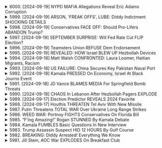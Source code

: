 <details>
<summary>6000. [2024-09-19] NYPD MAFIA Allegations Reveal Eric Adams Corruption</summary><br>

<a href="https://www.youtube.com/watch?v=UyU8vJWJ84A" target="_blank">
    <img src="https://img.youtube.com/vi/UyU8vJWJ84A/maxresdefault.jpg" 
        alt="[Youtube]" width="200">
</a>

# NYPD MAFIA Allegations Reveal Eric Adams Corruption

## 纽约地铁枪击事件及相关问题分析 - 总结要点

以下是对上述文字的简洁、客观总结，采用分段列点格式：

**一、事件概要：**

*   于布鲁克伦地铁站发生枪击事件，警方正在调查现场及武器（最初报告称现场移除一把刀，后续承认是两把不同的刀）。
*   事件引发对 NYPD 工作效率、信息披露及整体表现的讨论。

**二、核心议题：**

*   **纽约市警察部 (NYPD) 的问题：**
    *   缺乏经验和训练：许多警察年龄年轻（20岁出头），训练和教育不足，缺乏应对紧急情况的能力。
    *   沟通及信息披露：警方关于现场武器的信息存在矛盾，引发对透明度的质疑。
    *   训练和提升需求：呼吁参考德国警队的模式，加强训练和教育，提升整体素质。

*   **精神健康问题：**
    *   美国精神疾病患者得不到有效治愈，是引发暴力事件的重要因素。
    *   呼吁增加对精神卫生服务的支持和基础设施建设，包括提供长期住宿、药物治疗和复建设施的长期措施，而非仅依赖治安力量。

* **系统性问题**:
    *   美国的社会暴力等级居高不下，与其它发达国家有明显差异。
    *   缺乏经验的警员被派往陌生社区，加剧了其心理压力及应对能力不足的问题。
    *   缺乏有效的系统配合，导致类似事件频发，安全隐患巨大。

**三、观点与分析：**

*   该事件是一个多重问题相互交织的体现，包括警务系统、公共卫生、社会福利等。
*   仅依靠警力无法有效解决核心问题，需要系统性、全面的解决方案。
*   加强 NYPD 的训练和教育是必要的，但不能忽略社会问题和公共卫生。
*   加强对精神疾病患者的关注和支援是解决社会暴力问题的重要环节。

**四、总结**:

事件揭示了纽约市乃至整个美国面临的复杂社会问题。解决这些问题需要长期、系统性的努力，从加强警力培训、完善公共卫生服务到改善社会福利体系，多管齐下才有可能真正降低暴力发生率。
</details>

<details>
<summary>5999. [2024-09-19] ARSON, 'FREAK OFFS', LUBE: Diddy Indictment SHOCKING DETAILS</summary><br>

<a href="https://www.youtube.com/watch?v=FogosXDpu3c" target="_blank">
    <img src="https://img.youtube.com/vi/FogosXDpu3c/maxresdefault.jpg" 
        alt="[Youtube]" width="200">
</a>

# ARSON, 'FREAK OFFS', LUBE: Diddy Indictment SHOCKING DETAILS

以下是這篇文章的重點整理，以客觀且正式的用語呈現：

**一、案件概要及指控**

*   **指控對象：** 音樂產業大亨肖恩·“迪迪”·康姆斯 (Sean "Diddy" Combs)。
*   **指控內容：** 包括販毒、性交易、強迫、敲詐勒索以及參與跨國犯罪組織，該組織被稱作“Colm's Enterprise (コルムズ・エンタープライズ)”
*   **逮捕與起訴：** 康姆斯已遭逮捕並提出刑事指控，目前正在接受調查。

**二、主要證據與指控細節**

*   **“Freakoff (フリークオフ)”活動：** 指控康姆茲組織秘密活動，涉及多名女性，存在性侵犯，精神虐待，以及強制參與的行為。
*   **犯罪組織參與：** 康姆斯被指控作為犯罪組織的核心人物，參與性交易、販毒等非法活動。
*   **強迫與敲詐勒索：** 康姆斯被指控利用權勢脅迫受害者，並以勒索手段控制其行為。
*  **證據收集：** 聯邦調查人員從康姆斯住處搜查到大量影像資料，認為該影片有證據顯示康姆斯所涉嫌罪行。

**三、案件可能的法律影響與相關討論**

*   **共同犯罪：** 案件涉及多人參與，存在確定共同犯罪者的可能性，包括康姆斯的員工。
*   **受害者保護：** 保護受害者是案件處理的重點，需要確保受害者得到保護和支持。
* **司法交易：** 業界人士預測康姆斯有機會與政府達成司法交易，以換取減刑或避免入獄。
* **其他涉案名人：** 隨著調查深入，可能會有更多名人被牽連其中。

**四、名人反應與輿論**

*   **社交媒體反應：** 一些名人，如50 Cent和Drew Barrymore，對事件發表了看法；而Charlemagne de God也對事件提供了他的見解。
*   **公共觀點：** 公眾對案件的關注度高，社會對娛樂圈的道德問題和權力濫用表示擔憂。

**五、案件關注點**

*   **指控的有效性：** 檢方能否提供證據證明康姆斯所涉嫌的罪行。
*   **案件的法律進程：** 案件的定罪和量刑。
*   **對娛樂產業的影響：** 娛樂產業如何應對權力濫用和道德問題。
</details>

<details>
<summary>5998. [2024-09-19] Conservatives FACE OFF: Should Pro-Lifers ABANDON Trump?</summary><br>

<a href="https://www.youtube.com/watch?v=DY2gAJCuKP8" target="_blank">
    <img src="https://img.youtube.com/vi/DY2gAJCuKP8/maxresdefault.jpg" 
        alt="[Youtube]" width="200">
</a>

# Conservatives FACE OFF: Should Pro-Lifers ABANDON Trump?

## 節目重點整理：關於美國總統大選與生命倫理議題

本段內容為節目訪談，內容聚焦美國總統選舉中，與生命倫理議題相關的討論。整理如下：

**一、 對特朗普總統立場的反思與挑戰**

*   **政策轉變：** 近期特朗普總統在其政策立場上出現了明顯轉變，例如：支持以全國稅金資助體外受精、對墮胎藥的存取態度、以及淡化共和黨綱領中關於生命議題的立場。這些轉變與其以往的立場有所不同。
*   **選民的責任：** 訪談者認為，選民（尤其是生命議題支持者）有責任公開表達對這些政策轉變的不滿，並向特朗普總統施加壓力。
*   **投票策略的考量：** 訪談者提出一種觀點，認為如果選民在 primaries 時表現出強大的力量，這將鼓勵候選人傾聽他們的意見，並在總選舉中採取更符合其價值觀的立場。

**二、  共和黨在生命倫理議題上的權力平衡**

*   **預選的重要性:** 訪談者強調，共和黨在 primaries (初選) 階段展現力量才是關鍵，而非總選舉時期才考慮抵制投票。這體現了利用選舉過程影響候選人政策的策略。
*   **政治現實主義與妥協：**  節目討論到，政治運動在追求理想目標時，需要考慮社會現實和選民的接受度，完全堅持理想主義可能會導致更嚴重的政治孤立。
*   **歷史教訓：** 訪談者引用了奧巴馬時期「小姊妹會」的案例，提醒人們即使是看似溫和的政府，也可能在生命和宗教自由等問題上採取侵犯良心的政策。

**三、 關於選民策略及共和黨綱領**

*   **生命議題支持者的挑戰：**  訪談者提問，如果共和黨總統持續偏離生命倫理議題，生命議題支持者是否會失去其在 party 內部的權力。
*   **共和黨綱領的變化：**  節目指出，共和黨全國委員會（RNC）的綱領中，原本關於生命倫理的表述被顯著淡化，這令人擔憂。
*   **墮胎議題的定義：**  討論中涉及了「謀殺」的定義及其適用的州際差異，以及對於「生命」的價值觀的差異。

**四、  關於選民的行動呼籲**

*   **積極發聲的重要性：** 節目強調理論（在議題上）的生命倫理議題支持者有責任公開表達其立場，向政治家施加影響。 
*   **權益維護：** 鼓勵選民在 primaries 的時候，展現其力量以便影響候選人，維護其理念與價值觀。
*   **關注政策轉變：** 強調選民務必關注候選人及其政策的變化，並採取相應的行動。

總體而言，節目探討了美國總統選舉中生命倫理議題所面臨的挑戰和策略，強調了選民積極發聲、維護自身權益的重要性。
</details>

<details>
<summary>5997. [2024-09-19] SEPTEMBER SURPRISE: Will Fed Rate Cut FLIP Election?</summary><br>

<a href="https://www.youtube.com/watch?v=ulY65yw7JL4" target="_blank">
    <img src="https://img.youtube.com/vi/ulY65yw7JL4/maxresdefault.jpg" 
        alt="[Youtube]" width="200">
</a>

# SEPTEMBER SURPRISE: Will Fed Rate Cut FLIP Election?

## Breaking Points 對話重點摘要 (稅收、藥價議題)

以下為對話內容整理之重點，依議題分組，以條列式呈現：

**一、 稅務議題 (稅收減免與州別稅收政策)**

*   **鹽金稅(SALT)**: 美國共和黨傾向反對廢除鹽金稅上限，認為其有利於民主黨核心州的居民。對共和黨而言，維持現狀是種政治操作，因為他們認為對藍州課稅沒問題。
*   **州別稅收差異**:  重點在於共和黨不關心給予鹽金稅減免（對藍州幫助大），更著重於藥價控制。

**二、 處方藥價格控制**

*   **現行藥價政策**: 美國政府目前僅能為 Medicare 採購的前十種藥品進行價格協商，對於其他藥品則無法直接協商議價。藍十字藍盾等保險公司可協商議價，政府目前無法。
*   **藥價問題根源**: 強調儘管現行機制已有改善，但成效有限，仍有許多問題。美國藥價相較其他國家過高，而這些製藥公司的研究開發多受益於聯邦政府資助。
*   **藥品研究開發**:  製藥公司多以改良舊藥或探索高利潤的藥品，而非真正投入於新藥開發或攻克不治之症。
*   **政府角色**: 聯邦政府在藥品研究開發中扮演重要角色，但現行政策未能有效保障民眾獲得合理藥價。
*   **現行政策的不足**:  現行政策只允許針對購買數量最多的前十種藥品進行價格協商。應拓展到所有藥品。
*   **改革必要性**: 藥價高昂，許多藥品研究受益於聯邦政府的資金支持。美國的藥價相較於其他國家而言，是一個巨大的負擔。

**三、 關於共和黨的主要戰鬥預測**

*   **主要戰鬥點**: 預測美國在下任政府中將面臨稅收、藥價等爭議性議題的戰鬥。藥價問題，預計將比鹽金稅問題更重要。
*    **藥價優先**: 共和黨可能優先考慮藥價政策，而非鹽金稅減免。

**四、製藥公司與研究**

*   **研究資金**: 製藥公司在很大程度上依賴聯邦資金進行藥品研究。
*   **市場策略**: 製藥公司可能投入資金改進有利可圖的藥品，而不是開發新藥。
*   **專利延長**: 製藥企業可能通過改變劑量或給藥方式來延長藥物的專利期限。

**總結**:

本次對話重點關切美國的稅收政策、藥價問題和潛在的政治鬥爭。評論員預測藥價控制將成為重要的政治議題，共和黨可能將優先考慮此，並指出美國的藥價相較於其他國家過高，以及政府在藥品研究開發中扮演的角色。
</details>

<details>
<summary>5996. [2024-09-19] Teamsters Union REFUSE Dem Endorsement</summary><br>

<a href="https://www.youtube.com/watch?v=oSRiqiIJK18" target="_blank">
    <img src="https://img.youtube.com/vi/oSRiqiIJK18/maxresdefault.jpg" 
        alt="[Youtube]" width="200">
</a>

# Teamsters Union REFUSE Dem Endorsement

## 文章重點摘要

以下是針對文章內容的重點摘要，採用正式用語並以小節作歸納，採用條列式格式：

**一、 勞工聯盟的政治立場轉變**

*   **歷史性轉變：** 長達五、六十年來，國際卡車運輸隊伍工會(Teamsters)一向支持民主黨。此次該工會未支持民主黨，是一項歷史性事件。
*   **特朗普的態度：** 特朗普對此表示榮幸，並聲稱自己過去得到許多卡車司機的支持，並在過去選舉中獲得他們的青睞。
*   **政治影響：**勞工聯盟不再自動支持某黨派，此舉可能對未來政局產生重要影響。

**二、 轉變的原因：階級動力與投票模式**

*   **白人藍領勞工投票傾向：**文章重點探討白人藍領勞工（特別是非大學學歷者）的投票傾向，他們更可能偏離傳統的民主黨支持。
*   **階級差異：**有經濟影響力的上層階級(如醫生、護士等)在投票時支持共和黨的情況愈來愈普遍。這代表政治歸屬正在受經濟階層的影響。
*   **勞工聯盟的內部構成：**文章分析了勞工聯盟內部白人藍領工人比例和學歷對於政治立場的影響。

**三、 未來選舉策略分析**

*   **共和黨的機會：**共和黨可以在白人藍領勞工集中的勞工聯盟找到擴大選民基礎的機會。
*   **特朗普的策略：**特朗普過去對勞工聯盟的態度以及與某些工會領導人物的摩擦，可能成為未來策略部署的考量。
*   **民主黨的調整：**民主黨可能需要重新思考如何吸引白人藍領勞工的選票。

**四、 對政治議題的影響**
*   **Sol tax 的爭議：**Sol tax 是美國一項有爭議的稅收政策，本文探討了特朗普與民主黨對此的態度。
*  **工會議題：**特朗普與伊隆· 馬斯克就罷工勞工的冷漠態度，以及特朗普過去對工會的態度。

**五、 總體結論**

*   **政治格局的轉變：**本文強調了隨著選民偏好的改變，美國的政治格局正發生變化。
*   **階級和種族因素：**階級和種族因素在影響選民投票行為方面，扮演著日益重要的角色。
*   **未來選舉的挑戰：**各政黨在未來選舉中，都需要應對新的挑戰，並調整策略以吸引選民的支持。
</details>

<details>
<summary>5995. [2024-09-19] REVEALED: HOW Israel BLEW UP Hezbollah Devices</summary><br>

<a href="https://www.youtube.com/watch?v=GduWSzQFi6Q" target="_blank">
    <img src="https://img.youtube.com/vi/GduWSzQFi6Q/maxresdefault.jpg" 
        alt="[Youtube]" width="200">
</a>

# REVEALED: HOW Israel BLEW UP Hezbollah Devices

## 分析重點整理：現代戰爭與供應鏈安全

**一、戰爭情勢與技術發展**

*   **新型戰爭形式:** 敘利亞及烏克蘭戰爭中，針對敵方能源基礎設施的攻擊頻繁。目前黎巴嫩真主黨(希茲bollah)使用污染的物資，在供應鏈中分散炸彈，造成無差別傷亡。
*   **技術普及化:** 傳統戰爭武器發展出微型化，如無人機、廉價市售的爆破裝置，易於取得且具備隨機性攻擊能力。
*   **資訊傳播:** 戰爭過程和傷亡狀況，透過4K高畫質影片即時傳播，加劇戰爭殘酷性的呈現。

**二、供應鏈安全風險**

*   **供應鏈漏洞:** 破壞敵方供應鏈已成為戰爭的新手段，將爆炸裝置混入食品、水等物品中。這會造成廣泛性但不明目標的攻擊，對無辜民眾造成威脅。
*   **國內外供應鏈風險:** 美國對外依存輸出物資，因此國內外供應鏈同樣有被攻擊的風險。即使是美國自身的軍隊物資，也都可能透過遠距離採購被混入危險物品。
*   **定義挑戰:** 針對目標的合法性討論複雜，在技術角度上，難以定義哪些人屬於可以攻擊的對象。

**三、潛在風險評估**

*   **美國的脆弱性:** 美國對供應鏈過度依賴，缺乏有效的防護機制。
*   **恐懼與擔憂:** 專家認為，此種攻擊手法已打開潘朵拉的盒子，潛在風險極高。
*   **國際反應與責任歸屬:** 國際社會對此種攻擊行為可能不採取行動，或缺乏明確的譴責。

**四、資訊傳播與責任究責**

*   **媒體炒作與鼓動:** 部分人士可能讚揚此類攻擊行為，或缺乏對無辜受害者的同情。
*   **呼籲責任與行動:** 專家呼籲政府採取行動，追究責任歸屬，保護國內外的供應鏈安全。
*   **獨立媒體的重要性:** 支持獨立媒體，提供客觀公正的資訊，避免被操控和誤導。

**五、專家觀點與呼籲**

* 專家認為此行為是打開潘朵拉盒子，潛在風險極高
* 呼籲政府採取行動，追究責任歸屬，保護國內外的供應鏈安全，避免此類行為進一步發生。
* 鼓勵大家支持獨立媒體，以獲取客觀公正的資訊，避免被操控和誤導。
</details>

<details>
<summary>5994. [2024-09-18] Matt Walsh CONFRONTED: Laura Loomer, Haitian Migrants, Racism</summary><br>

<a href="https://www.youtube.com/watch?v=tUEhx6QD-0w" target="_blank">
    <img src="https://img.youtube.com/vi/tUEhx6QD-0w/maxresdefault.jpg" 
        alt="[Youtube]" width="200">
</a>

# Matt Walsh CONFRONTED: Laura Loomer, Haitian Migrants, Racism

## 對話重點摘要：系統性的不平等與隱性偏差

**主題:** 此對話探究系統性的不平等，尤其著重於貸款申請、代際財富差異，及隱性偏差可能在經濟決策中產生的影響。

**主要論點:**

*   **系統性問題與階級:** 對話核心在於探討即使在擁有良好信用評分與高收入的情況下，黑人貸款申請人仍可能面臨較高利率，這顯示出系統性的不平等。
*   **代際財富差異:** 黑人家庭往往缺乏白人家庭擁有的世代財富，例如援助孩子支付學費或支付頭期款金的能力。這種差異在經濟上放大了不平等。
*   **隱性偏差在貸款申請中的作用:** 即使銀行聲稱只關心資金，貸款官員仍然可能受到隱性偏見的影響，這導致對特定人群做出假設。銀行可能基於階級假設，認為貸款申請人來自低所得地區或面臨經濟困難。
*   **階級與族群的交織:** 對話強調，貧困的白人也可能面臨歧視，尤其是在貸款申請中。銀行可能對「白人垃圾」 (通常指居住在拖車裡的人) 的印象抱有偏見，並以懷疑的態度對待他們的申請。
*   **研究的可靠性:** 對話承認一些研究表明黑人貸款申請人確實面臨更高的利率，但同時也強調在評估這些研究的可靠性時需要謹慎。
*   **銀行利益:** 儘管如此，銀行在財務利益的驅使下，主要關心的是還款能力。這意味著他們可能會基於對風險的評估，對某些群體做出假設。

**關鍵論點與反駁:**

*   **系統性問題 vs. 階級問題:** 與論點相反，對話探討了階級因素與種族歧視的交織，指出即使在相同收入和信用評分的情況下，種族因素仍可能影響貸款利率。
*   **隱性偏見與銀行利潤:** 儘管銀行聲稱只關心資金，但討論強調了隱性偏見如何在決策過程中發揮作用，導致不公平的結果。

**總結:**

這次對話深入探討了系統性不平等與隱性偏見在金融系統中可能造成的影響。 它突出了解決這些問題的複雜性，以及在制定公平的經濟政策時考量歷史和社會因素的重要性。
</details>

<details>
<summary>5993. [2024-09-18] US FAILURE: China Secures Key Pakistan Naval Port</summary><br>

<a href="https://www.youtube.com/watch?v=xV1yBeo-oPU" target="_blank">
    <img src="https://img.youtube.com/vi/xV1yBeo-oPU/maxresdefault.jpg" 
        alt="[Youtube]" width="200">
</a>

# US FAILURE: China Secures Key Pakistan Naval Port

## 巴基斯坦、中國與中東地緣政治：重點整理

以下為基於錄音片段之內容整理，以客觀、正式用語呈現。

**一、巴基斯坦的經濟與地緣政治困境**

*   **精英階層資金流向**: 巴基斯坦精英階層將非法所得儲存于美國，此舉使其受制於美國制裁威脅。
*   **對美國依賴**: 巴基斯坦精英階層與美國緊密聯繫，一方面希望維護自身财富，另一方面也間接使巴基斯坦受制於美國政策。
*   **中國借貸及影響力擴張**: 巴基斯坦欠中國大量債務，中國藉此擴大在巴基斯坦的影響力，但巴基斯坦精英階層也擔心無法履行債務義務。
*   **瓜達爾港的戰略重要性**: 瓜達爾港（由中國投資）具重要戰略地位，但巴基斯坦與中國之間對於港口管理的權力分配存在緊張關係。

**二、中國的外交政策與在地緣政治的角色**

*   **在中東的影響力擴張**:  中國透過基礎設施建設、借貸及貿易等方式擴大在中東的影響力。
*   **對以色列的政策轉變**: 随着以哈战争，中國與以色列保持距離，原因在于中國已覺察到過度親近以色列會影響其在全球範圍內的道路建設的推廣。
*   **與Brics國家聯繫**:  中國與南半球及金砖國家建立聯繫，旨在推動多極化的世界秩序，並降低對美國的依賴。
*   **多極化與中國的崛起**: 中國將自身崛起視為多極化趨勢的一部分，旨在為發展中國家提供更多選擇，並挑戰美國的主導地位。

**三、巴基斯坦內政和外交的矛盾**

*   **與以色列的關係**: 巴基斯坦公然批評以色列，但情報部門（ISI）與以色列保持良好關係。
*   **政治人物的立場**: 前總理伊姆蘭·汗批評以色列，但目前被囚禁，無法公開表達立場。
*   **內政對外交政策的干擾**: 巴基斯坦內政的動盪對其外交政策產生干擾，使其難以採取一致的立場。

**四、以哈戰爭對全球及地區地緣政治的影響**

*   **巴基斯坦在中東的角色**: 巴基斯坦在以哈紛争中扮演複雜的角色，兼具與各方的關係，以及國內政治考量。
*   **全球多極化趨勢加速**: 以哈戰爭凸顯了全球多極化趨勢，促使各國重新評估其外交政策和戰略聯盟。

**五、資訊流通與审查的挑戰**

*  **巴基斯坦國內的审查**: 巴基斯坦的审查制度阻碍了資訊的自由流通，使许多民眾無法訪問獨立媒體和客觀報導。
*  **VPN的使用**: 巴基斯坦的民眾普遍使用VPN等工具繞過审查制度，獲取被封鎖的資訊。
</details>

<details>
<summary>5992. [2024-09-18] Kamala PRESSED On Economy, Israel At Black Journo Event</summary><br>

<a href="https://www.youtube.com/watch?v=Cy-lv58delY" target="_blank">
    <img src="https://img.youtube.com/vi/Cy-lv58delY/maxresdefault.jpg" 
        alt="[Youtube]" width="200">
</a>

# Kamala PRESSED On Economy, Israel At Black Journo Event

## 文本要點整理

以下是從提供的文本中提取的要點，以條列式、小節整理如下：

**一、 政治立場與批評**

*   **卡玛拉·哈里斯的政策立场：** 对哈里斯的政策，特别是关于以巴冲突的立场提出了严厉的批评。认为她在言辞上摇摆不定，既表达亲以色列的立场，又同时表达亲巴勒斯坦的立场。批评其言论是虚伪的政治姿态。
*   **对哈里斯的质疑：** 指责哈里斯要么撒谎，要么软弱无能，未能有效推动其所声称的政策目标。
*   **对拜登政府的批评：**  认为拜登政府的政策支持率仅有20%，哈里斯未能从该政策中脱身。 指责政府对以巴冲突的处理方式是失败的，并且哈里斯对现状感到满意。

**二、 以巴冲突相关政策与行动**

*   **武器供应与战略：** 指责哈里斯政府继续向以色列提供武器，使得冲突持续。
*   **2000磅炸弹的使用：** 特别提及了哈里斯政府限制使用2000磅炸弹的行为，认为虽然一度限制了使用，但随后又恢复，造成了重大人员伤亡。
*   **停战的政治化：** 指出民主党在停战问题上的立场主要是为了在政治上显得积极，而不是真正寻求冲突的解决。
*   **拜登政府的时限承诺：**  提及拜登政府此前关于在特定期限（如年末、11月）达成协议的承诺，但至今未果。

**三、政治战术与宣传**

*   **停战议题的操作：** 认为民主党将停战议题作为政治工具，试图通过支持停战来塑造积极的形象。
*   **宣传模式的质疑：** 认为拜登政府的宣传方式带有虚假性质，比如在承诺时限后未能实现目标。

總而言之，文本主要針對美國執政團隊的政策、策略和言論，尤其是关于以巴衝突的政策，給予了强硬的批評，並質疑其真實性和有效性。
</details>

<details>
<summary>5991. [2024-09-18] JD Vance BLAMES MEDIA For Springfield Bomb Threats</summary><br>

<a href="https://www.youtube.com/watch?v=4Zdq_TeNxGU" target="_blank">
    <img src="https://img.youtube.com/vi/4Zdq_TeNxGU/maxresdefault.jpg" 
        alt="[Youtube]" width="200">
</a>

# JD Vance BLAMES MEDIA For Springfield Bomb Threats

以下是根據您提供的文字內容整理的重點摘要：

**I. 媒體所有權集中與當地新聞的萎縮**

*   **所有權集中：** 強大的企業如 Cox Enterprises 與 Prince Publications 正在整合當地媒體，導致媒體所有權集中。
*   **員工削減：** 整合過程伴隨著大量裁員，降低了當地新聞報導的能力。
*   **新聞內容同質化：** 企業控制下的媒體傾向於提供統一且缺乏特定當地色彩的新聞內容。
*   **寡頭政治的影響：** 媒體集中使得媒體報導受到少數企業或政治勢力的影響。

**II. 關於選舉干預與言論自由的辯論**

*   **對選舉干預的回應：** 有人主張應起訴試圖影響選舉結果的個人和組織 (包括美國公民)。
*   **言論自由與懲罰：** 辯論的焦點集中在何種程度上的言 論可以被處罰，以及如何在保護言論自由和打擊惡意言論之間取得平衡。
*   **對俄羅斯干預的擔憂：** 許多評論員擔心來自俄羅斯和其他敵對國家的干預活動，以及這些活動對美國民主的潛在危害。
*    **言論的刑事訴訟：** 有人建議對散布錯誤信息或宣傳性內容的個人提出刑事指控。

**III. 關於虛假信息和言論管制**

*   **虛假信息的危害：** 評論員承認虛假信息是一種認真的問題，可能對個人和社會造成損害。
*   **言論自由的平衡：** 在自由社會中，必須在保護言論自由和打擊惡意言論之間取得平衡。
*   **虛假信息與懲罰：** 在言論自由的框架內，確定哪些言論可以被處罰，以及如何有效打擊虛假信息是個挑戰。
*   **虛假信息的溯源：** 對俄羅斯可能發起的虛假信息進行調查分析與追溯溯源。

**IV. 媒體所有權集中與政治影響的關聯**

*   **寡頭政治影響：** 媒體集中可能會使少數企業或政治勢力操控媒體報導，影響公眾輿論。
*   **地方新聞的衰落：** 地方新聞媒體的縮減會削弱地方社區對當地事務的監督，降低政府的透明度與責任感。
*   **政治影響對地方新聞發展造成的阻礙：** 由於少數企業或政治勢力掌握了媒體資源，地方新聞的發展受到限制，無法充分反映當地居民的需求與願望。
*   **媒體報導的政治傾向：** 集中控制下的媒體可能會偏向於支持特定的政治立場，影響公眾的認知和判斷。
</details>

<details>
<summary>5990. [2024-09-18] CHAOS In Lebanon After Hezbollah Pagers EXPLODE</summary><br>

<a href="https://www.youtube.com/watch?v=Urx0r-kS77Q" target="_blank">
    <img src="https://img.youtube.com/vi/Urx0r-kS77Q/maxresdefault.jpg" 
        alt="[Youtube]" width="200">
</a>

# CHAOS In Lebanon After Hezbollah Pagers EXPLODE

## 對話重點摘要與分析

此對話涵蓋以巴衝突、相關勢力動向、可能的衝突未來，以及各方立場等複雜議題。以下為重點整理：

**一、地緣政治與勢力動向**

*   **涉及勢力：** 以色列、哈馬斯、胡塞武裝（也門）、希bollah（黎巴嫩）、伊拉克民兵，以及伊朗等。
*   **伊朗的角色：** 間接影響區域情勢。
*   **各勢力關注點：**
    *   以色列：持續在巴勒斯坦佔領區進行軍事行動。
    *   哈馬斯：拒絕與以色列和解，並威脅若停戰無果，將與其他武裝團體繼續戰鬥，直至將以色列完全逐出該地區。
    *   其他武裝：胡塞武裝、希bollah、伊拉克民兵等，可能持續與以色列對峙。

**二、衝突根源與長期展望**

*   **核心矛盾：** 巴勒斯坦人民長期受到以色列佔領，缺乏政治和經濟自主權。
*   **停戰僵局：** 缺乏真正的信任，停戰協議難以達成，且容易被違反。
*   **長期衝突：** 衝突可能持續不斷，除非有根本性的變更。
*   **人口流動：** 以色列人有其他國家護照可供選擇，可以遷移，但巴勒斯坦人民則沒有，只能留在原地承受戰火。

**三、人道主義危機**

*   **嬰幼兒死亡率：** 衝突導致大量平民傷亡，每天約有兩名嬰兒死亡。
*   **傷亡統計：** 已確認超過四萬人傷亡，其中約三萬四千人的姓名、身分證字號、年齡、生日和性別等資訊已收集整理。
*   **資料準確性：** 統計資料可能存在錯誤，但已盡力更新和修正。

**四、各方意識形態差異**

*   **以色列觀點：** 認為以色列人是該地區的原住民，可以選擇遷移至其他國家生活。
*   **巴勒斯坦觀點：** 認為巴勒斯坦人民是該地區的原住民，沒有地方可去，只能留在原地奮鬥。
*   **哈馬斯立場：** 雖然哈馬斯曾經支持雙國方案，但在目前的局勢下，強調若停戰無果，將採取消耗戰策略。

**五、對未來停戰的悲觀預期**

*   **缺乏信任：** 雙方對停戰協議的信任度低，停戰難以持續。
*   **消耗戰風險：** 無停戰協議下，衝突可能演變成長期消耗戰，加劇人道主義危機。

總體來說，此對話呈現了以巴衝突的複雜性、長期性與人道災難，以及雙方立場的巨大差異。停戰與和平解決方案似乎仍然遙遠。
</details>

<details>
<summary>5989. [2024-09-17] Election Predictor REVEALS 2024 Favorite</summary><br>

<a href="https://www.youtube.com/watch?v=adOmutDMB8o" target="_blank">
    <img src="https://img.youtube.com/vi/adOmutDMB8o/maxresdefault.jpg" 
        alt="[Youtube]" width="200">
</a>

# Election Predictor REVEALS 2024 Favorite

## 焦點互動重點摘要：羅根·派波爾訪談重點整理

以下是根據提供文本整理的羅根·派波爾訪談重點摘要，以小節和條列式呈現，盡量使用嚴謹用語：

**一、民調修正及偏誤討論 (Poll Correction and Biases)**

*   **2022年中選情分析:** 2022年中選民調普遍高估了民主黨的支持度，主要是因為低估了年輕人的投票率。
*   **民調機構的自我修正:** 在過去兩屆總統選舉後（2016和2020），民調機構傾向於過度修正數據，以避免再次低估共和黨支持者。
*   **潛藏的結構性偏誤：**
    *   **資本主義誘因:** 民調機構存在追求精準度和追求特定敘事的利益衝突。某些機構可能優先塑造有利於共和黨的敘事，而非追求客觀性。
    *   **黨派動員下的影響:** 黨派立场的有志選民的影響可能增加模型偏差。
    *   **內部民調偏誤：** 選舉 अभियान會使用民調來集資，或在廣告中宣傳特定結果，而非反映真實民意。

**二、民調偏誤的結構性問題 (Structural Issues in Poll Bias)**

*  **樣本偏差:** 年長民主黨選民過度代表於傳統民調樣本中，造成結果的偏誤。
*   **民調技術發展:** 派波爾提提到需要增加對黨派動機選民的懲罰，並且持續完善民調的樣本代表性。（樣本偏差）
*   **樣本選擇與資料可靠性:** 內部民調常因其目的性（集資或廣告用）而產生偏誤，其真實性難以驗證。

**三、模型假設與數據解讀 (Model Assumptions and Data Interpretation)**

*   **數據來源的多元性:** 派波爾強調，需要考量來自不同來源（例如州內民調、全國民調）的數據，並對其進行嚴謹的分析。
*   **考量政治誘因:** 派波爾呼籲對民調機構的政治和財政誘因保持警惕，以避免對數據解讀產生偏誤。
*   **考量特定敘事的影響：** 政治勢力可能利用民調結果塑造特定敘事，影響輿論。

**四、模型考量要素 (Model Consideration Factors)**

*   **年輕選民的投票率:**  估計年輕選民的投票率對於模型的準確性至關重要。
*   **白人藍領工人**:  過去的選舉中，白人藍領工人階層的投票傾向對於選情有重要影響。
*   **樣本代表性**: 建立具有代表性的樣本至關重要，需要特別注意不同人口群體的抽樣比例，以確保民調結果的準確性。

**五、對其他模型(如 Nate Silver)的分析**

*  Nate Silver (538)的模型可能會因為過度依賴傾向共和黨的民調而產生偏差。



總結: 羅根·派波爾在訪談中強調了在民調分析和選舉預測中，必須嚴格考驗數據來源，評估潛在的偏差和政治影響，才能做出準確的判斷。 除了技術層面的修正，還需要深入理解潛在的利益衝突和政治動機，才能對數據進行更全面的評估與分析。
</details>

<details>
<summary>5988. [2024-09-17] Houthis THREATEN Tel Aviv With New Missile</summary><br>

<a href="https://www.youtube.com/watch?v=YScW-oeD6iY" target="_blank">
    <img src="https://img.youtube.com/vi/YScW-oeD6iY/maxresdefault.jpg" 
        alt="[Youtube]" width="200">
</a>

# Houthis THREATEN Tel Aviv With New Missile

以下是針對上述文字內容的重點整理，著重於客觀事實呈現，並以小節及條列格式整理：

**一. 針對葉門及以色列局勢的分析**

*   **胡塞組織及以色列衝突**: 討論重點集中在胡塞組織 (Yemen's Houthi's) 對以色列的襲擊，以及對此美國的回應。
*   **美國干預立場**: 美國總統拜登政府，對中東地區衝突的立場，被認為是支持以色列，並且持續提供軍事援助和武器。
*   **葉門局勢惡化**: 分析指出，美國等國對中東地區衝突的支持，導致局勢持續惡化，出現道德和國家安全隱憂。
*   **停火協議困境**: 儘管有停火協議的談判，但由於各方態度及實際行動，協議難以達成，停火可能性低。

**二. 以色列與黎巴嫩局勢之趨勢**

*   **以色列擴大攻勢**: 以色列計畫擴大對黎巴嫩真主黨（Hezbollah）的攻勢，目標包括徹底摧毀真主黨。
*   **美國反對擴大攻勢**: 美國政府已明確表示反對以色列擴大攻勢，但未能有效阻止。
*   **以色列與真主黨對峙**: 以色列與真主黨在黎巴嫩南部邊境持續發生衝突，局勢緊張。
*   **美國援助持續**: 儘管反對擴大攻勢，美國仍然持續向以色列提供軍事援助。

**三. 對美國政策及策略之評估**

*   **政策矛盾**: 美國在處理以巴衝突上存在政策矛盾，一方面反對擴大衝突，一方面仍然支持以色列的軍事活動。
*   **缺乏有效阻止**: 美國未能有效阻止以色列擴大對黎巴嫩的攻勢。
*   **援助武器問題**: 美國持續向以色列提供用於衝突的武器，引起質疑。
*   **長期影響**: 指出目前衝突可能產生長期影響，美國的政治指導者缺乏抑制局勢惡化意願。

**四. 討論的重點及觀點**

*   **對拜登政府的批評**: 質疑拜登政府在處理中東衝突上的立場和策略。
*   **呼籲停止援助武器**: 呼籲美國停止向以色列提供武器，以抑制衝突的升級。
*   **關注人道主義危機**: 強調中東地區衝突造成的人道主義危機，以及美國的責任。
*   **對衝突長期影響的擔憂**: 擔憂衝突的長期影響，以及美國未能有效處理局勢惡化的後果。
*   **獨立媒體重要性**: 強調獨立媒體的重要性，呼籲大家支持獨立媒體的發展。
*   **衝突持續惡化**: 在經過十月七日的事件後，地區衝突持續惡化。

**總結**:

上述內容以評論者的觀點呈現，強調了美國在中東地區衝突中的雙重標準和對局勢的影響。評論者質疑美國政府的政策，認為美國未能有效處理局勢，且不斷援助武器，導致衝突不斷升級。
</details>

<details>
<summary>5987. Putin Threatens TOTAL WAR Over Ukraine Long Range Strikes</summary><br>

<a href="https://www.youtube.com/watch?v=mp1ponQi01s" target="_blank">
    <img src="https://img.youtube.com/vi/mp1ponQi01s/maxresdefault.jpg" 
        alt="[Youtube]" width="200">
</a>

# Putin Threatens TOTAL WAR Over Ukraine Long Range Strikes


</details>

<details>
<summary>5986. WEED WAR: Portnoy FIGHTS Conservatives On Florida Bill</summary><br>

<a href="https://www.youtube.com/watch?v=ev75HOQ_sc8" target="_blank">
    <img src="https://img.youtube.com/vi/ev75HOQ_sc8/maxresdefault.jpg" 
        alt="[Youtube]" width="200">
</a>

# WEED WAR: Portnoy FIGHTS Conservatives On Florida Bill


</details>

<details>
<summary>5985. “F’ing Amazing!” Rogan STUNNED By Kamala Debate</summary><br>

<a href="https://www.youtube.com/watch?v=fNl2X-ydvFE" target="_blank">
    <img src="https://img.youtube.com/vi/fNl2X-ydvFE/maxresdefault.jpg" 
        alt="[Youtube]" width="200">
</a>

# “F’ing Amazing!” Rogan STUNNED By Kamala Debate


</details>

<details>
<summary>5984. Kamala FUMBLES Basic Questions In New Interview</summary><br>

<a href="https://www.youtube.com/watch?v=7dFDZK24PPk" target="_blank">
    <img src="https://img.youtube.com/vi/7dFDZK24PPk/maxresdefault.jpg" 
        alt="[Youtube]" width="200">
</a>

# Kamala FUMBLES Basic Questions In New Interview


</details>

<details>
<summary>5983. Trump Assassin Suspect HID 12 HOURS By Golf Course</summary><br>

<a href="https://www.youtube.com/watch?v=saa-9YFrL2g" target="_blank">
    <img src="https://img.youtube.com/vi/saa-9YFrL2g/maxresdefault.jpg" 
        alt="[Youtube]" width="200">
</a>

# Trump Assassin Suspect HID 12 HOURS By Golf Course


</details>

<details>
<summary>5982. BREAKING: Diddy Arrested! Everything We Know</summary><br>

<a href="https://www.youtube.com/watch?v=ax9pSkV-5Qg" target="_blank">
    <img src="https://img.youtube.com/vi/ax9pSkV-5Qg/maxresdefault.jpg" 
        alt="[Youtube]" width="200">
</a>

# BREAKING: Diddy Arrested! Everything We Know


</details>

<details>
<summary>5981. Jill Stein, AOC War EXPLODES On Breakfast Club</summary><br>

<a href="https://www.youtube.com/watch?v=zaiTlO2FMUc" target="_blank">
    <img src="https://img.youtube.com/vi/zaiTlO2FMUc/maxresdefault.jpg" 
        alt="[Youtube]" width="200">
</a>

# Jill Stein, AOC War EXPLODES On Breakfast Club


</details>

